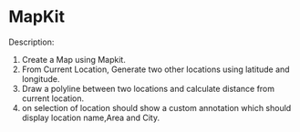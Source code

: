 # MapKit
Description:

1) Create a Map using Mapkit.
2) From Current Location, Generate two other locations using latitude and longitude.
3) Draw a polyline between two locations and calculate distance from current location.
4) on selection of location should show a custom annotation which should display location name,Area and City.
